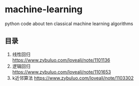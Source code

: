 # machine-learning
python code about ten classical machine learning algorithms

## 目录
1. 线性回归   
https://www.zybuluo.com/loveali/note/1101136
2. 逻辑回归  
https://www.zybuluo.com/loveali/note/1101653
3. k近邻算法
 https://www.zybuluo.com/loveali/note/1103302
